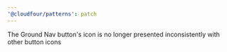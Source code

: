 ```yaml
---
'@cloudfour/patterns': patch
---
```


The Ground Nav button's icon is no longer presented inconsistently with other button icons
